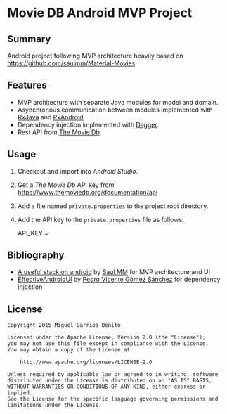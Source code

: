 # Movie DB Android MVP Project


## Summary

Android project following MVP architecture heavily based on https://github.com/saulmm/Material-Movies


## Features

* MVP architecture with separate Java modules for model and domain.
* Asynchronous communication between modules implemented with [RxJava][1] and [RxAndroid][2].
* Dependency injection implemented with [Dagger][3].
* Rest API from [The Movie Db][4].


## Usage

1. Checkout and import into *Android Studio*.
2. Get a *The Movie Db* API key from https://www.themoviedb.org/documentation/api
3. Add a file named `private.properties` to the project root directory.
4. Add the API key to the `private.properties` file as follows:


    API_KEY = <YOUR API KEY HERE>


## Bibliography

* [A useful stack on android][5] by [Saul MM][6] for MVP architecture and UI
* [EffectiveAndroidUI][7] by [Pedro Vicente Gómez Sánchez][8] for dependency injection


## License

    Copyright 2015 Miguel Barrios Benito

    Licensed under the Apache License, Version 2.0 (the "License");
    you may not use this file except in compliance with the License.
    You may obtain a copy of the License at

        http://www.apache.org/licenses/LICENSE-2.0

    Unless required by applicable law or agreed to in writing, software
    distributed under the License is distributed on an "AS IS" BASIS,
    WITHOUT WARRANTIES OR CONDITIONS OF ANY KIND, either express or implied.
    See the License for the specific language governing permissions and
    limitations under the License.


[1]: https://github.com/ReactiveX/RxJava
[2]: https://github.com/ReactiveX/RxAndroid
[3]: http://square.github.io/dagger/
[4]: https://www.themoviedb.org/
[5]: http://saulmm.github.io/2015/02/02/A%20useful%20stack%20on%20android%20%231,%20architecture/
[6]: https://github.com/saulmm
[7]: https://github.com/pedrovgs/EffectiveAndroidUI
[8]: https://github.com/pedrovgs
